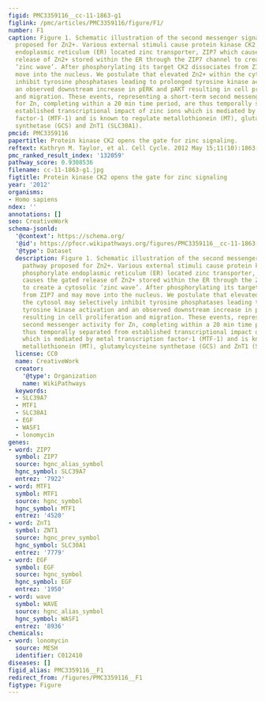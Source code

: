 ```yaml
---
figid: PMC3359116__cc-11-1863-g1
figlink: /pmc/articles/PMC3359116/figure/F1/
number: F1
caption: Figure 1. Schematic illustration of the second messenger signaling pathway
  proposed for Zn2+. Various external stimuli cause protein kinase CK2 to phosphorylate
  endoplasmic reticulum (ER) located zinc transporter, ZIP7 which causes the gated
  release of Zn2+ stored within the ER through the ZIP7 channel to create a cytosolic
  ‘zinc wave’. After phosphorylating its target CK2 dissociates from ZIP7 and may
  move into the nucleus. We postulate that elevated Zn2+ within the cytosol may selectively
  inhibit tyrosine phosphatases leading to prolonged tyrosine kinase activation and
  an observed downstream increase in pERK and pAKT resulting in cell proliferation
  and migration. These events, representing a short-term second messenger activity
  for Zn, completing within a 20 min time period, are thus temporally separated from
  established transcriptional impact of zinc ions which is mediated by metal transcription
  factor-1 (MTF-1) and is known to regulate metallothionein (MT), glutamylcysteine
  synthetase (GCS) and ZnT1 (SLC30A1).
pmcid: PMC3359116
papertitle: Protein kinase CK2 opens the gate for zinc signaling.
reftext: Kathryn M. Taylor, et al. Cell Cycle. 2012 May 15;11(10):1863-1864.
pmc_ranked_result_index: '132059'
pathway_score: 0.9308536
filename: cc-11-1863-g1.jpg
figtitle: Protein kinase CK2 opens the gate for zinc signaling
year: '2012'
organisms:
- Homo sapiens
ndex: ''
annotations: []
seo: CreativeWork
schema-jsonld:
  '@context': https://schema.org/
  '@id': https://pfocr.wikipathways.org/figures/PMC3359116__cc-11-1863-g1.html
  '@type': Dataset
  description: Figure 1. Schematic illustration of the second messenger signaling
    pathway proposed for Zn2+. Various external stimuli cause protein kinase CK2 to
    phosphorylate endoplasmic reticulum (ER) located zinc transporter, ZIP7 which
    causes the gated release of Zn2+ stored within the ER through the ZIP7 channel
    to create a cytosolic ‘zinc wave’. After phosphorylating its target CK2 dissociates
    from ZIP7 and may move into the nucleus. We postulate that elevated Zn2+ within
    the cytosol may selectively inhibit tyrosine phosphatases leading to prolonged
    tyrosine kinase activation and an observed downstream increase in pERK and pAKT
    resulting in cell proliferation and migration. These events, representing a short-term
    second messenger activity for Zn, completing within a 20 min time period, are
    thus temporally separated from established transcriptional impact of zinc ions
    which is mediated by metal transcription factor-1 (MTF-1) and is known to regulate
    metallothionein (MT), glutamylcysteine synthetase (GCS) and ZnT1 (SLC30A1).
  license: CC0
  name: CreativeWork
  creator:
    '@type': Organization
    name: WikiPathways
  keywords:
  - SLC39A7
  - MTF1
  - SLC30A1
  - EGF
  - WASF1
  - lonomycin
genes:
- word: ZIP7
  symbol: ZIP7
  source: hgnc_alias_symbol
  hgnc_symbol: SLC39A7
  entrez: '7922'
- word: MTF1
  symbol: MTF1
  source: hgnc_symbol
  hgnc_symbol: MTF1
  entrez: '4520'
- word: ZnT1
  symbol: ZNT1
  source: hgnc_prev_symbol
  hgnc_symbol: SLC30A1
  entrez: '7779'
- word: EGF
  symbol: EGF
  source: hgnc_symbol
  hgnc_symbol: EGF
  entrez: '1950'
- word: wave
  symbol: WAVE
  source: hgnc_alias_symbol
  hgnc_symbol: WASF1
  entrez: '8936'
chemicals:
- word: lonomycin
  source: MESH
  identifier: C012410
diseases: []
figid_alias: PMC3359116__F1
redirect_from: /figures/PMC3359116__F1
figtype: Figure
---
```


